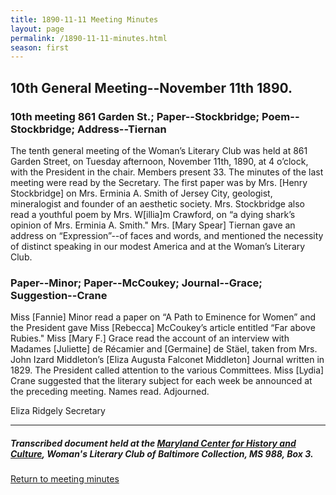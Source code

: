 ```yaml
---
title: 1890-11-11 Meeting Minutes
layout: page
permalink: /1890-11-11-minutes.html
season: first
---
```


<style>
    #maincontent{
        font-size:1.4em;
    }
</style>
## 10th General Meeting--November 11th 1890.

### 10th meeting 861 Garden St.; Paper--Stockbridge; Poem--Stockbridge; Address--Tiernan

The tenth general meeting of the Woman’s Literary Club was held at 861 Garden Street, on Tuesday afternoon, November 11th, 1890, at 4 o’clock, with the President in the chair. Members present 33. The minutes of the last meeting were read by the Secretary. The first paper was by Mrs. [Henry Stockbridge] on Mrs. Erminia A. Smith of Jersey City, geologist, mineralogist and founder of an aesthetic society. Mrs. Stockbridge also read a youthful poem by Mrs. W[illia]m Crawford, on “a dying shark’s opinion of Mrs. Erminia A. Smith." Mrs. [Mary Spear] Tiernan gave an address on “Expression”--of faces and words, and mentioned the necessity of distinct speaking in our modest America and at the Woman’s Literary Club.

### Paper--Minor; Paper--McCoukey; Journal--Grace; Suggestion--Crane

Miss [Fannie] Minor read a paper on “A Path to Eminence for Women” and the President gave Miss [Rebecca] McCoukey’s article entitled “Far above Rubies." Miss [Mary F.] Grace read the account of an interview with Madames [Juliette] de Récamier and [Germaine] de Stäel, taken from Mrs. John Izard Middleton’s [Eliza Augusta Falconet Middleton] Journal written in 1829. The President called attention to the various Committees. Miss [Lydia] Crane suggested that the literary subject for each week be announced at the preceding meeting. Names read. Adjourned.

Eliza Ridgely
Secretary

<hr>

##### Transcribed document held at the [Maryland Center for History and Culture](http://mdhs.org/), Woman's Literary Club of Baltimore Collection, MS 988, Box 3. 

[Return to meeting minutes](https://elizajames.github.io/WLCB_draft/search/index.html?q=%2Bseason%3Afirst)